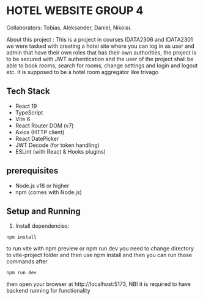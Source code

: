 # HOTEL WEBSITE GROUP 4 
Collaborators: Tobias, Aleksander, Daniel, Nikolai.

About this project : This is a project in courses IDATA2306 and IDATA2301 
we were tasked with creating a hotel site where you can log in as user and admin that have their own roles that has their own 
authorities, the project is to be secured with JWT authentication and the user of the project shall be able to book rooms,
search for rooms, change settings and login and logout etc. it is supposed to be a hotel room aggregator like trivago


## Tech Stack
- React 19
- TypeScript
- Vite 6
- React Router DOM (v7)
- Axios (HTTP client)
- React DatePicker
- JWT Decode (for token handling)
- ESLint (with React & Hooks plugins)

## prerequisites
- Node.js v18 or higher
- npm (comes with Node.js)

## Setup and Running

1. Install dependencies:
```In terminal
npm install
```
to run vite with npm preview or npm run dev you need to change directory to vite-project folder and then use npm install and then you can run those commands after

```then in terminal
npm run dev
```

 then open your browser at http://localhost:5173, NB! it is required to have backend running for functionality








